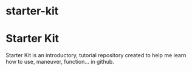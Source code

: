 # starter-kit
Starter Kit
===========

Starter Kit is an introductory, tutorial repository created to help me learn how to use, maneuver, function... in github.
